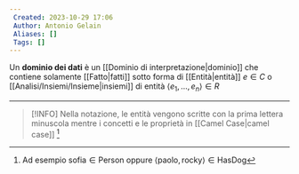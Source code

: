 ```yaml
---
 Created: 2023-10-29 17:06
 Author: Antonio Gelain
 Aliases: []
 Tags: []
---
```


Un **dominio dei dati** è un [[Dominio di interpretazione|dominio]] che contiene solamente [[Fatto|fatti]] sotto forma di [[Entità|entità]] $e \in C$ o [[Analisi/Insiemi/Insieme|insiemi]] di entità $\langle e_{1}, ..., e_{n} \rangle \in R$

---

> [!INFO] Nella notazione, le entità vengono scritte con la prima lettera minuscola mentre i concetti e le proprietà in [[Camel Case|camel case]] [^1]

[^1]: Ad esempio $\text{sofia} \in \text{Person}$ oppure $\langle \text{paolo}, \text{rocky} \rangle \in \text{HasDog}$